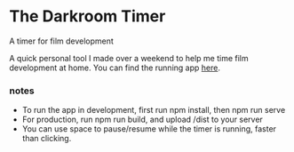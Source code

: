 The Darkroom Timer
==============

A timer for film development

A quick personal tool I made over a weekend to help me time film development at home. You can find the running app [here](http://jerome-arfouche.com/darkroom).


### notes
- To run the app in development, first run npm install, then npm run serve
- For production, run npm run build, and upload /dist to your server
- You can use space to pause/resume while the timer is running, faster than clicking.  
